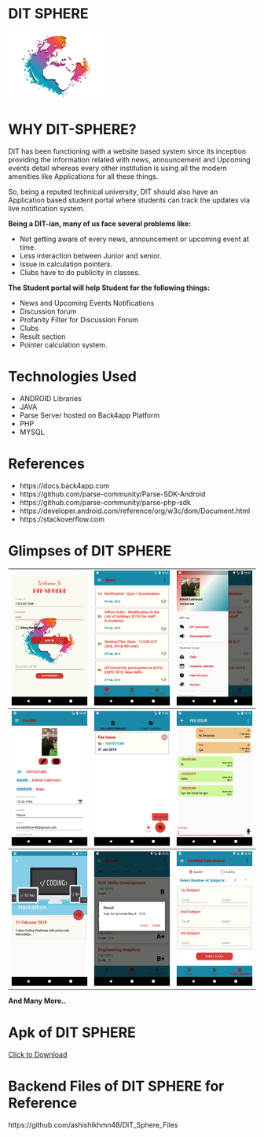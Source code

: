 # DIT SPHERE 
<img src = "app/src/main/res/drawable/sphere.png"  width = "200">

<h1>WHY DIT-SPHERE?</h1>
<p>DIT has been functioning with a website based system since its inception
providing the information related with news, announcement and Upcoming
events detail whereas every other institution is using all the modern amenities like
Applications for all these things.</p>
<p>So, being a reputed technical university, DIT should also have an Application
based student portal where students can track the updates via live notification
system.</p>

<p>
<b>Being a DIT-ian, many of us face several problems like:</b>
  <ul>
  <li>Not getting aware of every news, announcement or upcoming event at time.</li>
  <li>Less interaction between Junior and senior.</li>
  <li>Issue in calculation pointers.</li>
  <li>Clubs have to do publicity in classes.</li>
</ul>
</p>

<p>
<b>The Student portal will help Student for the following things:</b>
<ul>
  <li>News and Upcoming Events Notifications</li>
  <li>Discussion forum</li>
  <li>Profanity Filter for Discussion Forum</li>
  <li>Clubs </li>
  <li>Result section</li>
  <li>Pointer calculation system.</li>
</ul>
</p>

<h1>Technologies Used</h1>
<ul>
<li>ANDROID Libraries</li>
<li>JAVA</li>
<li>Parse Server hosted on Back4app Platform</li>
<li>PHP</li>
<li>MYSQL</li>
</ul>


<h1>References</h1>
  <ul>
  <li>https://docs.back4app.com</li>
  <li>https://github.com/parse-community/Parse-SDK-Android</li>
  <li>https://github.com/parse-community/parse-php-sdk</li>
  <li>https://developer.android.com/reference/org/w3c/dom/Document.html</li>
  <li>https://stackoverflow.com</li>
</ul>


<h1>Glimpses of DIT SPHERE</h1>
<table>
  <tr>
    <th> <img src = "images/1.png" width = "200"> </th>
    <th> <img src = "images/2.png" width = "200"> </th>
    <th> <img src = "images/3.png" width = "200"> </th>
  </tr>
  <tr>
    <th> <img src = "images/4.png" width = "200"> </th>
    <th> <img src = "images/5.png" width = "200"> </th>
    <th> <img src = "images/6.png" width = "200"> </th>
  </tr>
    <tr>
    <th> <img src = "images/7.png" width = "200"> </th>
    <th> <img src = "images/8.png" width = "200"> </th>
    <th> <img src = "images/9.png" width = "200"> </th>
  </tr>
  </table>
  <b>And Many More..</b>

<h1>Apk of DIT SPHERE</h1>
<a href = "https://raw.githubusercontent.com/ashishlkhmn48/DIT_SPHERE/master/images/sphere.apk">Click to Download</a>

<h1>Backend Files of DIT SPHERE for Reference</h1>
https://github.com/ashishlkhmn48/DIT_Sphere_Files
